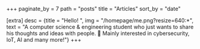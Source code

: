 +++
paginate_by = 7
path = "posts"
title = "Articles"
sort_by = "date"

[extra]
desc = {title = "Hello! ", img = "/homepage/me.png?resize=640:*", text = "A computer science & engineering student who just wants to share his thoughts and ideas with people. 🚀 Mainly interested in cybersecurity, IoT, AI and many more!"}
+++
